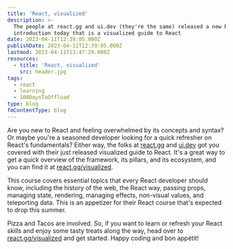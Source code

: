 ```yaml
---
title: 'React, visualized'
description: >-
  The people at react.gg and ui.dev (they're the same) released a new React
  introduction today that is a visualized guide to React
date: 2023-04-11T12:39:05.000Z
publishDate: 2023-04-11T12:39:05.000Z
lastmod: 2023-04-11T13:47:29.000Z
resources:
  - title: 'React, visualized'
    src: header.jpg
tags:
  - react
  - learning
  - 100DaysToOffload
type: blog
fmContentType: blog
---
```


Are you new to React and feeling overwhelmed by its concepts and syntax? Or maybe you're a seasoned developer looking for a quick refresher on React's fundamentals? Either way, the folks at [react.gg](https://react.gg) and [ui.dev](https://ui.dev/) got you covered with their just released visualized guide to React. It's a great way to get a quick overview of the framework, its pillars, and its ecosystem, and you can find it at [react.gg/visualized](https://react.gg/visualized).

This course covers essential topics that every React developer should know, including the history of the web, the React way, passing props, managing state, rendering, managing effects, non-visual values, and teleporting data. This is an appetizer for their React course that's expected to drop this summer.

Pizza and Tacos are involved. So, if you want to learn or refresh your React skills and enjoy some tasty treats along the way, head over to [react.gg/visualized](https://react.gg/visualized) and get started. Happy coding and bon appétit!

